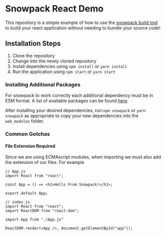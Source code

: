 # Snowpack React Demo

This repository is a simple example of how to use the [snowpack build tool](https://www.snowpack.dev/)
to build your react application without needing to bundle your source code!

## Installation Steps

1. Clone the repository
2. Change into the newly cloned repository
3. Install dependencies using `npm install` or `yarn install`
4. Run the application using `npm start` or `yarn start`

### Installing Additional Packages

For snowpack to work correctly each additional dependency must be in ESM format.
A list of available packages can be found [here](https://www.pika.dev/search).

After installing your desired dependencies, run:`npm snowpack` or `yarn snowpack` as
appropriate to copy your new dependencies into the `web_modules` folder.

### Common Gotchas

#### File Extension Required

Since we are using ECMAscript modules, when importing we must also add the
extension of our files. For example

```
// App.js
import React from "react";

const App = () => <h1>Hello From Snowpack!</h1>;

export default App;

```

```
// index.js
import React from "react";
import ReactDOM from "react-dom";

import App from "./App.js"

ReactDOM.render(<App />, document.getElementById("app"));

```
